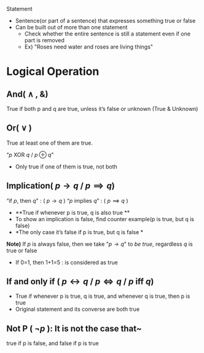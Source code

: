 Statement
- Sentence(or part of a sentence) that expresses something true or false
- Can be built out of more than one statement
	- Check whether the entire sentence is still a statement even if one part is removed
	- Ex) "Roses need water and roses are living things"

# Logical Operation
## And( $\wedge$ , &)
True if both p and q are true, unless it’s false or unknown (True & Unknown) 

## Or( $\lor$ )
True at least one of them are true.

“$p\text{ XOR } q$ / $p\oplus q$"
- Only true if one of them is true, not both

## Implication( $p\longrightarrow q$  / $p\implies q$)
“$\text{if }p\text{, then }q$" : ( $p\longrightarrow q$ )
“$p\text{ implies }q$” : ( $p\implies q$ )
- **True if whenever p is true, q is also true **
- To show an implication is false, find counter example(p is true, but q is false)
- *The only case it’s false if p is true, but q is false *

**Note)**
If $p$ is always false, then we take "$p\longrightarrow q$" to *be true*, regardless $q$ is true or false 
- If 0=1, then 1+1=5 : is considered as true 

## If and only if ( $p\longleftrightarrow q$ / $p\iff q$ / $p\text{ iff }q$)
- True if whenever p is true, q is true, and whenever q is true, then p is true 
- Original statement and its converse are both true 

## Not P ( $\lnot p$ ): It is not the case that~
true if p is false, and false if p is true 

